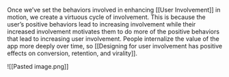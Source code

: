 Once we’ve set the behaviors involved in enhancing [[User Involvement]] in motion, we create a virtuous cycle of involvement.  This is because the user’s positive behaviors lead to increasing involvement while their increased involvement motivates them to do more of the positive behaviors that lead to increasing user involvement. People internalize the value of the app more deeply over time, so [[Designing for user involvement has positive effects on conversion, retention, and virality]].

![[Pasted image.png]]
